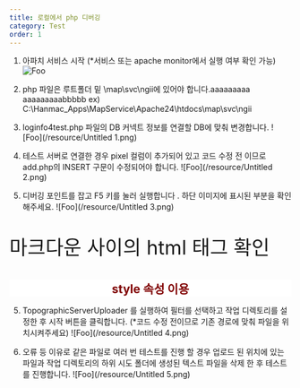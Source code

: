 ```yaml
---
title: 로컬에서 php 디버깅
category: Test
order: 1
---
```



1. 아파치 서비스 시작 (*서비스 또는 apache monitor에서 실행 여부 확인 가능)
![Foo](/resource/Untitled.png)

1. php 파일은 루트폴더 밑 \map\svc\ngii에 있어야 합니다.aaaaaaaaa aaaaaaaaabbbbb
    ex) C:\Hanmac_Apps\MapService\Apache24\htdocs\map\svc\ngii
    
2. loginfo4test.php 파일의 DB 커넥트 정보를 연결할 DB에 맞춰 변경합니다.
![Foo](/resource/Untitled 1.png)

3. 테스트 서버로 연결한 경우 pixel 컬럼이 추가되어 있고 코드 수정 전 이므로 add.php의 INSERT 구문이 수정되어야 합니다.
![Foo](/resource/Untitled 2.png)

4. 디버깅 포인트를 잡고 F5 키를 눌러 실행합니다 . 하단 이미지에 표시된 부분을 확인해주세요.
![Foo](/resource/Untitled 3.png)
<p  style="font-size:250%">
마크다운 사이의 html 태그 확인
</p>
<h1 style="background-color:white; color:maroon; font-size:150%; text-align:center">
    style 속성 이용
</h1>

5. TopographicServerUploader 를 실행하여 필터를 선택하고 작업 디렉토리를 설정한 후 시작 버튼을 클릭합니다. (*코드 수정 전이므로 기존 경로에 맞춰 파일을 위치시켜주세요)
![Foo](/resource/Untitled 4.png)
    
6. 오류 등 이유로 같은 파일로 여러 번 테스트를 진행 할 경우 업로드 된 위치에 있는 파일과 작업 디렉토리의 하위 시도 폴더에 생성된 텍스트 파일을 삭제 한 후 테스트를 진행합니다.
![Foo](/resource/Untitled 5.png)
    